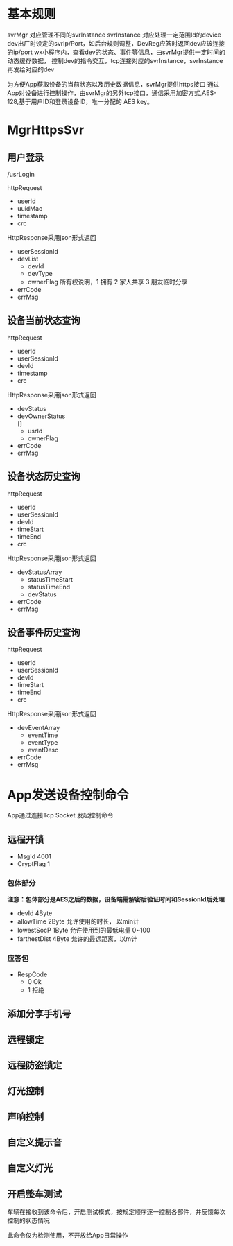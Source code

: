 
# 基本规则

svrMgr 对应管理不同的svrInstance
svrInstance 对应处理一定范围Id的device
dev出厂时设定的svrIp/Port，如后台规则调整，DevReg应答时返回dev应该连接的ip/port
wx小程序内，查看dev的状态、事件等信息，由svrMgr提供一定时间的动态缓存数据，
  控制dev的指令交互，tcp连接对应的svrInstance，svrInstance再发给对应的dev


为方便App获取设备的当前状态以及历史数据信息，svrMgr提供https接口
通过App对设备进行控制操作，由svrMgr的另外tcp接口，通信采用加密方式,AES-128,基于用户ID和登录设备ID，唯一分配的 AES  key。

# MgrHttpsSvr

## 用户登录
/usrLogin

httpRequest
  - userId
  - uuidMac
  - timestamp
  - crc

HttpResponse采用json形式返回
  - userSessionId
  - devList
    - devId
    - devType
    - ownerFlag   所有权说明，1 拥有  2 家人共享  3 朋友临时分享
  - errCode
  - errMsg

## 设备当前状态查询

httpRequest
  - userId
  - userSessionId
  - devId
  - timestamp
  - crc

HttpResponse采用json形式返回
  - devStatus
  - devOwnerStatus  
    []
    - usrId
    - ownerFlag
  - errCode
  - errMsg


## 设备状态历史查询

httpRequest
  - userId
  - userSessionId
  - devId
  - timeStart
  - timeEnd
  - crc

HttpResponse采用json形式返回
  - devStatusArray
    - statusTimeStart
    - statusTimeEnd
    - devStatus
  - errCode
  - errMsg


## 设备事件历史查询

httpRequest
  - userId
  - userSessionId
  - devId
  - timeStart
  - timeEnd
  - crc

HttpResponse采用json形式返回
  - devEventArray
    - eventTime
    - eventType
    - eventDesc
  - errCode
  - errMsg


# App发送设备控制命令

App通过连接Tcp Socket 发起控制命令

## 远程开锁
- MsgId  4001
- CryptFlag 1
### 包体部分 
**注意：包体部分是AES之后的数据，设备端需解密后验证时间和SessionId后处理**
- devId           4Byte
- allowTime       2Byte  允许使用的时长， 以min计
- lowestSocP      1Byte  允许使用到的最低电量  0~100
- farthestDist    4Byte  允许的最远距离，以m计
### 应答包
- RespCode
    - 0   Ok
    - 1   拒绝

## 添加分享手机号

## 远程锁定

## 远程防盗锁定

## 灯光控制

## 声响控制

## 自定义提示音

## 自定义灯光

## 开启整车测试

车辆在接收到该命令后，开启测试模式，按规定顺序逐一控制各部件，并反馈每次控制的状态情况

此命令仅为检测使用，不开放给App日常操作


